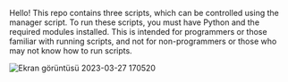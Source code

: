 Hello! This repo contains three scripts, which can be controlled using the manager script. To run these scripts, you must have Python and the required modules installed. This is intended for programmers or those familiar with running scripts, and not for non-programmers or those who may not know how to run scripts.




![Ekran görüntüsü 2023-03-27 170520](https://user-images.githubusercontent.com/99341198/227964735-3969cb47-57e7-4641-97dc-e494c853ea78.png)
